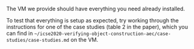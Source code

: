 The VM we provide should have everything you need already installed.

To test that everything is setup as expected, try working through the
instructions for one of the case studies (table 2 in the paper), which
you can find in
`~/icse2020-verifying-object-construction-aec/case-studies/case-studies.md`
on the VM.